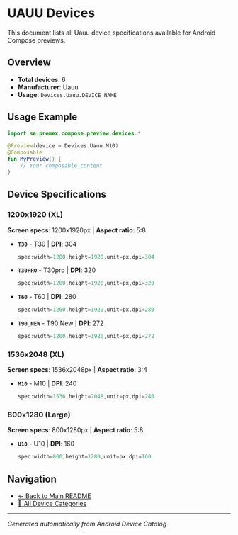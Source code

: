 # UAUU Devices

This document lists all Uauu device specifications available for Android Compose previews.

## Overview

- **Total devices**: 6
- **Manufacturer**: Uauu
- **Usage**: `Devices.Uauu.DEVICE_NAME`

## Usage Example

```kotlin
import se.premex.compose.preview.devices.*

@Preview(device = Devices.Uauu.M10)
@Composable
fun MyPreview() {
    // Your composable content
}
```

## Device Specifications

### 1200x1920 (XL)

**Screen specs**: 1200x1920px | **Aspect ratio**: 5:8

- **`T30`** - T30 | **DPI**: 304
  ```kotlin
  spec:width=1200,height=1920,unit=px,dpi=304
  ```

- **`T30PRO`** - T30pro | **DPI**: 320
  ```kotlin
  spec:width=1200,height=1920,unit=px,dpi=320
  ```

- **`T60`** - T60 | **DPI**: 280
  ```kotlin
  spec:width=1200,height=1920,unit=px,dpi=280
  ```

- **`T90_NEW`** - T90 New | **DPI**: 272
  ```kotlin
  spec:width=1200,height=1920,unit=px,dpi=272
  ```

### 1536x2048 (XL)

**Screen specs**: 1536x2048px | **Aspect ratio**: 3:4

- **`M10`** - M10 | **DPI**: 240
  ```kotlin
  spec:width=1536,height=2048,unit=px,dpi=240
  ```

### 800x1280 (Large)

**Screen specs**: 800x1280px | **Aspect ratio**: 5:8

- **`U10`** - U10 | **DPI**: 160
  ```kotlin
  spec:width=800,height=1280,unit=px,dpi=160
  ```

## Navigation

- [← Back to Main README](../../README.md)
- [📱 All Device Categories](../README.md)

---
*Generated automatically from Android Device Catalog*
